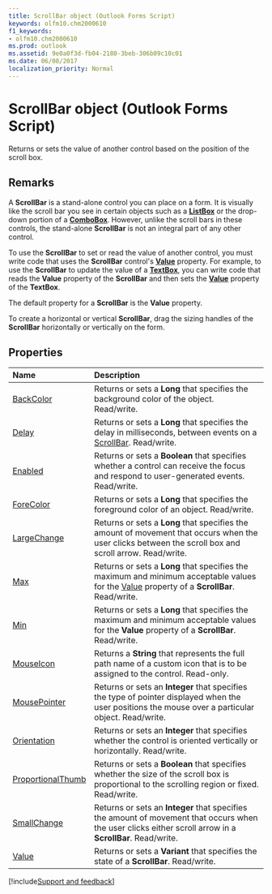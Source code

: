 ```yaml
---
title: ScrollBar object (Outlook Forms Script)
keywords: olfm10.chm2000610
f1_keywords:
- olfm10.chm2000610
ms.prod: outlook
ms.assetid: 9e0a0f3d-fb04-2180-3beb-306b09c10c01
ms.date: 06/08/2017
localization_priority: Normal
---
```



# ScrollBar object (Outlook Forms Script)

Returns or sets the value of another control based on the position of the scroll box.


## Remarks

A **ScrollBar** is a stand-alone control you can place on a form. It is visually like the scroll bar you see in certain objects such as a **[ListBox](Outlook.listbox.md)** or the drop-down portion of a **[ComboBox](Outlook.combobox.md)**. However, unlike the scroll bars in these controls, the stand-alone **ScrollBar** is not an integral part of any other control.

To use the **ScrollBar** to set or read the value of another control, you must write code that uses the **ScrollBar** control's **[Value](Outlook.scrollbar.value.md)** property. For example, to use the **ScrollBar** to update the value of a **[TextBox](Outlook.textbox.md)**, you can write code that reads the **Value** property of the **ScrollBar** and then sets the **[Value](Outlook.scrollbar.value.md)** property of the **TextBox**.

The default property for a **ScrollBar** is the **Value** property.

To create a horizontal or vertical **ScrollBar**, drag the sizing handles of the **ScrollBar** horizontally or vertically on the form.


## Properties

|Name|Description|
|:-----|:-----|
| [BackColor](Outlook.scrollbar.backcolor.md)|Returns or sets a **Long** that specifies the background color of the object. Read/write.|
| [Delay](Outlook.scrollbar.delay.md)|Returns or sets a **Long** that specifies the delay in milliseconds, between events on a [ScrollBar](Outlook.scrollbar.md). Read/write.|
| [Enabled](Outlook.scrollbar.enabled.md)|Returns or sets a **Boolean** that specifies whether a control can receive the focus and respond to user-generated events. Read/write.|
| [ForeColor](Outlook.scrollbar.forecolor.md)|Returns or sets a **Long** that specifies the foreground color of an object. Read/write.|
| [LargeChange](Outlook.scrollbar.largechange.md)|Returns or sets a **Long** that specifies the amount of movement that occurs when the user clicks between the scroll box and scroll arrow. Read/write.|
| [Max](Outlook.scrollbar.max.md)|Returns or sets a **Long** that specifies the maximum and minimum acceptable values for the [Value](Outlook.scrollbar.value.md) property of a **ScrollBar**. Read/write.|
| [Min](Outlook.scrollbar.min.md)|Returns or sets a **Long** that specifies the maximum and minimum acceptable values for the **Value** property of a **ScrollBar**. Read/write.|
| [MouseIcon](Outlook.scrollbar.mouseicon.md)|Returns a **String** that represents the full path name of a custom icon that is to be assigned to the control. Read-only.|
| [MousePointer](Outlook.scrollbar.mousepointer.md)|Returns or sets an **Integer** that specifies the type of pointer displayed when the user positions the mouse over a particular object. Read/write.|
| [Orientation](Outlook.scrollbar.orientation.md)|Returns or sets an **Integer** that specifies whether the control is oriented vertically or horizontally. Read/write.|
| [ProportionalThumb](Outlook.scrollbar.proportionalthumb.md)|Returns or sets a **Boolean** that specifies whether the size of the scroll box is proportional to the scrolling region or fixed. Read/write.|
| [SmallChange](Outlook.scrollbar.smallchange.md)|Returns or sets an **Integer** that specifies the amount of movement that occurs when the user clicks either scroll arrow in a **ScrollBar**. Read/write.|
| [Value](Outlook.scrollbar.value.md)|Returns or sets a **Variant** that specifies the state of a **ScrollBar**. Read/write.|


[!include[Support and feedback](~/includes/feedback-boilerplate.md)]